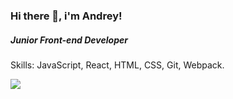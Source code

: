 ### Hi there 👋, i'm Andrey!
##### Junior Front-end Developer

Skills: JavaScript, React, HTML, CSS, Git, Webpack.

<img src='[https://media.giphy.com/media/zOvBKUUEERdNm/giphy.gif](https://media.giphy.com/media/FnGJfc18tDDHy/giphy.gif)'>
